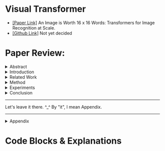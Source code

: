 # Visual Transformer
* [[Paper Link]](https://arxiv.org/abs/2010.11929) An Image is Worth 16 x 16 Words: Transformers for Image Recognition at Scale.
* [[Github Link]]() Not yet decided

# Paper Review:
<details>
<summary> Abstract </summary>

1. Alexey Dosovitskiy (Google Research, Grain Team)
2. In vision, attention is either applied in conjunction with convolutional networks, or used to replace certain components of convolutional networks while keeping their overall structure in place.
3. We show that the reliance on CNNs is not necessary and a pure transformer applied directly to sequences of image patches can perform very well on image classification tasks.
4. Pre-trained on large amounts of data first, and then transferred to small-size dataset.
</details>
<details>
<summary> Introduction </summary>

1. With the models and datasets growing, there is still no sign of saturating performance.
2. In large-scale image recognition, classic ResNet-like architectures are still state of the art.
3. We split an image into patches and provide the sequence of linear embeddings of these patches as an input to a Transformer.
4. Image patches are treated the same way as tokens (words) in an NLP application.
5. Only use ImageNet Dataset, the performance is a bit worse than ResNet because ... Transformers lack some of the "inductive biases inherent to CNNs", such as "translation equivariance" and "locality", and therefore do not generalize well. The situation changes if use larger datasets (14M - 300M images).
6. Datasets
    * Pre-trained Datasets
        * ILSVRC-2012 ImageNet Dataset (1K classes, 1.3M images)
        * Superset ImageNet-21k Dataset (21K classes, 14M images)
        * JFT (18K classes, 303M images)
    * Transfer to ...
        * ImageNet-Real
        * CIFAR10/100
        * Oxford-IIIT Pets
        * Oxford Flowers-102
</details>
<details>
<summary> Related Work </summary>

1. Transformers were for machine translation (2017), and have since become the state of the art method in many NLP tasks.
    * BERT (2019) uses a denoising self-supervised pre-training task.
    * GPT (2020) uses language modeling as its pre-training task.
2. Naive application of self-attention to images would require that each pixel attends to every other pixel: Quadratic cost.=
3. Model Overview: Use the image from [lucidrains/vit-pytorch](https://github.com/lucidrains/vit-pytorch/blob/main/images/vit.gif)
    <p align="center">
      <img width="750" src="https://github.com/Ratherman/AI/blob/main/My_Tutorial/20210619_PyTorch_VIT_Classification/imgs/vit.gif">
    </p>
    <p align="center">
      <img width="750" src="https://github.com/Ratherman/AI/blob/main/My_Tutorial/20210619_PyTorch_VIT_Classification/imgs/vit.png">
    </p>
</details>
<details>
<summary> Method </summary>

1. Vision Transformer (ViT)
    * The standard Tranformer receives as input a 1D sequence of token embeddings.
    * Handel 2D images:
        1. Reshape the image from (H, W, C) into patch'ES' N x (P, P, C), where N = H x W / P^2
        2. Flatten the patchES and map to D dimensions with a trainable linear projection.
        3. Refer to the output of this projection as the patch embeddings.
    * "Class" Token: `CLS`
        1. Similar to BERT's Class token.
        2. Prof. Hung-yi Lee comes to rescue! (It's a 50 min video, but the first 15 min is enough for our understanding of CLS token.)
            * [【機器學習2021】自督導式學習 (Self-supervised Learning) (二) – BERT簡介](https://www.youtube.com/watch?v=gh0hewYkjgo)
            * 2021/4/16
            <p align = "center">
              <img width="750" src="https://github.com/Ratherman/AI/blob/main/My_Tutorial/20210619_PyTorch_VIT_Classification/imgs/self-supervised-learning.png">
            </p>
            <p align = "center">
              <img width="750" src="https://github.com/Ratherman/AI/blob/main/My_Tutorial/20210619_PyTorch_VIT_Classification/imgs/Bert-Review.png">
            </p>
            <p align = "center">
              <img width="750" src="https://github.com/Ratherman/AI/blob/main/My_Tutorial/20210619_PyTorch_VIT_Classification/imgs/Next-sentence-prediction.png">
            </p>
    * Position embeddings are added to the patch embeddings to retain positional information.
    * Transformer Encoder:
        1. MSA: Multiheaded Self-Attention.
        2. MLP: Multi-Layer Perceptron.
        3. LN: Layernorm. (Before Every Block)
        4. Residual connections. (After Every Block)
        <p align = "center">
          <img width="750" src="https://github.com/Ratherman/AI/blob/main/My_Tutorial/20210619_PyTorch_VIT_Classification/imgs/Functions.png">
        </p>
    * Inductive Bias, Hybrid Architecture: These concepts exist in 4D world, but I lived happily in 3D world already, so. XD
2. Fine-Tuning And Higher Resolution
    * Typically, we pre-train ViT on large datasets, and fine-tune to (smaller) downstream tasks.
    * For this, we remove the pre-trained prediction head and attach a zero-initialized D x K feedforward layer, where K is the number of downstream classes.
    * It's always beneficial to fine-tune at higher resolution than pre-training.
    * When feeding images of higher resolution, we keep the patch size the same, which results in a larger effective sequence length.
    * The Vision Transformer can handle arbitrary sequence lengths (up to memory constraints).
    * To use pre-trained position embeddings, they perform 2D interpolation.
</details>
<details>
<summary> Experiments </summary>

1. Setup
    * Datasets
    * Model Variants: Vit-Base, Vit-Large, Vit-Huge
    * Baseline: ResNet
    * Training & Fine-tuning:
        * Use Adam with Beta1=0.9, Beta2 = 0.999, a batch size of 4096 and apply a high weight decay of 0.1, which we found to be useful for transfer of all models.
        * Use a lenear learing rate and decay.
2. Comparison to SOTA
    <p align = "center">
      <img width="750" src="https://github.com/Ratherman/AI/blob/main/My_Tutorial/20210619_PyTorch_VIT_Classification/imgs/compare_sota.png">
    </p>
3. Pre-Training Data Requirements
    * How crucial is the dataset size?
    * Pre-train ViT models on datasets of increaseing size: ImageNet, ImageNet-21K, and JFT-300M.
    <p align = "center">
      <img width="750" src="https://github.com/Ratherman/AI/blob/main/My_Tutorial/20210619_PyTorch_VIT_Classification/imgs/BiT-ViT.png">
    </p>
4. Scaling Study
    * Vision Transformers generally outperform ResNets with the same computational budget.
    * Hybrids improve upon pure Transformers for smaller model sizes, but the gap vanishes for larger models.
    <p align = "center">
      <img width="750" src="https://github.com/Ratherman/AI/blob/main/My_Tutorial/20210619_PyTorch_VIT_Classification/imgs/Flops.png">
    </p>
5. Inspecting Vision Transformer
    * To begin understand how the Vision Transformer processes image data, we analyze its internal representations.
    * The first layer of the Vision Transformer linearly projects the flattened patches into lower-dimensional space. 
        * Fig. `left` shows the top principal components of the learned embedding filters.
    * After the projection, a learned position embedding is added to the patch representations.
        * Fig. `center` shows the model learns to encode distance within the image in the similarity of position embeddings.
        * Closer patches tend to have more similar position embeddings.
        * Patches in the same row/column have similar embeddings.
        <p align = "center">
          <img width="750" src="https://github.com/Ratherman/AI/blob/main/My_Tutorial/20210619_PyTorch_VIT_Classification/imgs/fig7.png">
        </p>

        * What is Positional Encoding?
            * Prof. Hung-yi Lee comes to rescue! (It's a 45 min video, only 5 mins between 20:00 - 25:00 should be enough to have a feel of positional encoding.)
            * [【機器學習2021】自注意力機制 (Self-attention) (下)](https://www.youtube.com/watch?v=gmsMY5kc-zw)
                <p align = "center">
                  <img width="750" src="https://github.com/Ratherman/AI/blob/main/My_Tutorial/20210619_PyTorch_VIT_Classification/imgs/positional-encoding.png">
                </p>
            * Each position has a unique positional vector e^i.
            * hand-crafted
            * learned from data
    * We compute the average distance in image space across which information is integrated, based on the attention weights.
        * This "attention distance" is analogous to receptive field size in CNNs.
        * Globally, we find that the model attends to image regions that are semantically relevant for classification.
        <p align = "center">
          <img width="750" src="https://github.com/Ratherman/AI/blob/main/My_Tutorial/20210619_PyTorch_VIT_Classification/imgs/fig6.png">
        </p>
    
6. Self-Supervision
    * We also perform a preliminary exploration on `masked patch prediction` for self-supervision, mimicking the masked language modeling task used in BERT.
    * With self-supervised pre-training, out smaller ViT-B/16 model achieves 79.9% accuracy on ImageNet, a significant improvement of 2% to training from scratch, but still 4% behind supervised pre-training.
</details>
<details>
<summary> Conclusion </summary>

* We do not introduce image-specific inductive biases into the architecture apart from the initial patch extraction step.
* We interpret an image as a sequence of patches and process it by a standard Transformer encoder as used in NLP.
* Challenges:
    * Apply ViT to other computer vision tasks, such as detection and segmentation.
    * Another challenge is to continue exploring self-supervised pre-training methods.
</details>
<hr>
Let's leave it there. ^_^ By "it", I mean Appendix.
<hr>
<details>
<summary> Appendix </summary>

1. Multihead Self-attention
2. Experiment Details
3. Additional Results
4. Additional Analyses
</details>

# Code Blocks & Explanations